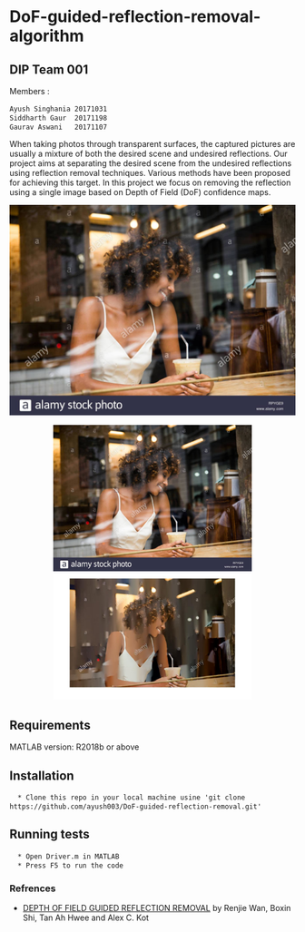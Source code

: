 # DoF-guided-reflection-removal-algorithm
## DIP Team 001


Members : 
```
Ayush Singhania 20171031
Siddharth Gaur  20171198 
Gaurav Aswani   20171107
```

When taking photos through transparent surfaces, the captured pictures are usually a mixture of both the desired scene and undesired reflections.
Our project aims at separating the desired scene from the undesired reflections using reflection removal techniques. Various methods have been proposed for achieving this target. 
In this project we focus on removing the reflection using a single image based on Depth of Field (DoF) confidence maps.

![Original Image](https://github.com/ayush003/DoF-guided-reflection-removal/blob/master/Source%20Image/2.jpg)

<p align="center">
  <img src="https://github.com/ayush003/DoF-guided-reflection-removal/blob/master/Source%20Image/2.jpg" width="350" title="hover text">
  <img src="https://github.com/ayush003/DoF-guided-reflection-removal/blob/master/Output%20image/ob1.jpg" width="350" alt="accessibility text">
</p>

## Requirements
MATLAB version: R2018b or above

## Installation
```
  * Clone this repo in your local machine usine 'git clone https://github.com/ayush003/DoF-guided-reflection-removal.git'
```

## Running tests
```
  * Open Driver.m in MATLAB
  * Press F5 to run the code
```

### Refrences
  * [DEPTH OF FIELD GUIDED REFLECTION REMOVAL](https://rose.ntu.edu.sg/Publications/Documents/Reflection%20Removal/Depth%20of%20field%20guided%20reflection%20removal.pdf) by Renjie Wan, Boxin Shi, Tan Ah Hwee and Alex C. Kot
